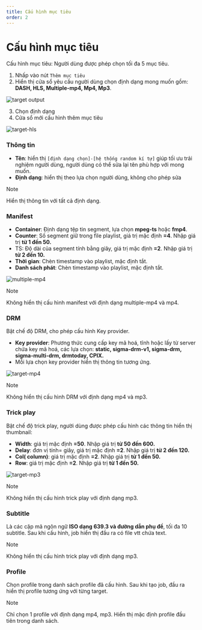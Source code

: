 ```yaml
---
title: Cấu hình mục tiêu
order: 2
---
```


# Cấu hình mục tiêu
Cấu hình mục tiêu: Người dùng được phép chọn tối đa 5 mục tiêu.

1. Nhấp vào nút ``Thêm mục tiêu``
2. Hiển thị cửa sổ yêu cầu người dùng chọn định dạng mong muốn gồm: **DASH, HLS, Multiple-mp4, Mp4, Mp3**. 

![target output](/images/media-vod/job-management/target-output.png)

3. Chọn định dạng
4. Cửa sổ mới cấu hình thêm mục tiêu

![target-hls](/images/media-vod/job-management/target-hls.png)

### Thông tin
- **Tên**: hiển thị ``[định dạng chọn]-[hệ thống random kí tự]`` giúp tối ưu trải nghiệm người dùng, người dùng có thể sửa lại tên phù hợp với mong muốn.
- **Định dạng**: hiển thị theo lựa chọn người dùng, không cho phép sửa

> [!NOTE]
> Hiển thị thông tin với tất cả định dạng.

### Manifest

- **Container**: Định dạng tệp tin segment, lựa chọn **mpeg-ts** hoặc **fmp4**.
- **Counter**: Số segment giữ trong file playlist, giá trị mặc định **=4**. Nhập giá trị **từ 1 đến 50.**
- TS: Độ dài của segment tính bằng giây, giá trị mặc định **=2**. Nhập giá trị **từ 2 đến 10.**
- **Thời gian**: Chèn timestamp vào playlist, mặc định tắt.
- **Danh sách phát**: Chèn timestamp vào playlist, mặc định tắt.

![multiple-mp4](/images/media-vod/job-management/target-multiple-mp4.png)

> [!NOTE]
> Không hiển thị cấu hình manifest với định dạng multiple-mp4 và mp4.


### DRM
Bật chế độ DRM, cho phép cấu hình Key provider.
- **Key provider**: Phương thức cung cấp key mã hoá, tĩnh hoặc lấy từ server chứa key mã hoá, các lựa chọn: **static, sigma-drm-v1, sigma-drm, sigma-multi-drm, drmtoday, CPIX.**
- Mỗi lựa chọn key provider hiển thị thông tin tương ứng.

![target-mp4](/images/media-vod/job-management/target-mp4.png)

> [!NOTE]
> Không hiển thị cấu hình DRM với định dạng mp4 và mp3.


### Trick play
Bật chế độ trick play, người dùng được phép cấu hình các thông tin hiển thị thumbnail:
- **Width**: giá trị mặc định **=50**. Nhập giá trị **từ 50 đến 600.**
- **Delay**: đơn vị tính= giây, giá trị mặc định **=2**. Nhập giá trị **từ 2 đến 120.**
- **Col( column)**: giá trị mặc định **=2**. Nhập giá trị **từ 1 đến 50.**
- **Row**: giá trị mặc định **=2**. Nhập giá trị **từ 1 đến 50.**

![target-mp3](/images/media-vod/job-management/target-mp3.png)

> [!NOTE]
> Không hiển thị cấu hình trick play với định dạng  mp3.

### Subtitle
Là các cặp mã ngôn ngữ **ISO dạng 639.3 và đường dẫn phụ đề**, tối đa 10 subtitle. Sau khi cấu hình, job hiển thị đầu ra có file vtt chứa text.

> [!NOTE]
> Không hiển thị cấu hình trick play với định dạng mp3.

### Profile
Chọn profile trong danh sách profile đã cấu hình. Sau khi tạo job, đầu ra hiển thị profile tương ứng với từng target.

> [!NOTE]
> Chỉ chọn 1 profile với định dạng mp4, mp3. Hiển thị mặc định profile đầu tiên trong danh sách.
